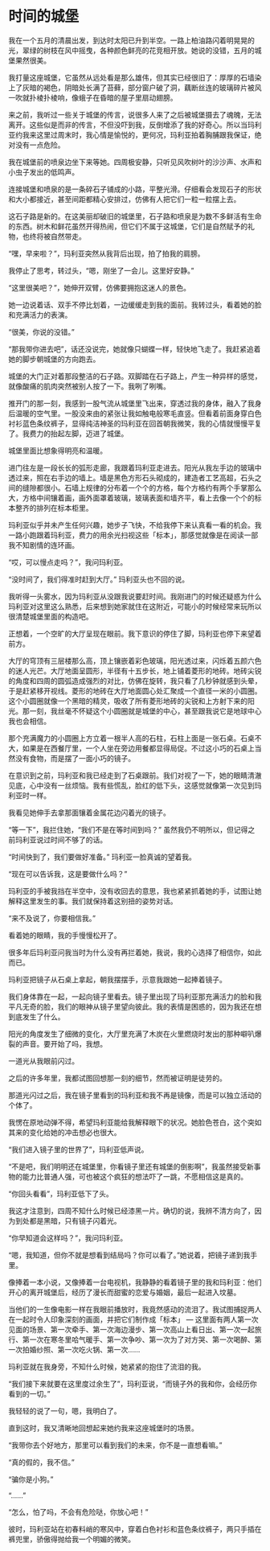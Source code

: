 # 时间的城堡

我在一个五月的清晨出发，到达时太阳已升到半空。一路上柏油路闪着明晃晃的光，翠绿的树枝在风中摇曳，各种颜色鲜亮的花竞相开放。她说的没错，五月的城堡果然很美。

我打量这座城堡，它虽然从远处看是那么雄伟，但其实已经很旧了：厚厚的石墙染上了灰暗的褐色，阴暗处长满了苔藓，部分窗户破了洞，藕断丝连的玻璃碎片被风一吹就扑棱扑棱响，像蛾子在昏暗的屋子里扇动翅膀。

来之前，我听过一些关于城堡的传言，说很多人来了之后被城堡摄去了魂魄，无法离开。这些似是而非的传言，不但没吓到我，反倒增添了我的好奇心。所以当玛利亚约我来这里过周末时，我心情是愉悦的，更何况，玛利亚拍着胸脯跟我保证，绝对没有一点危险。

我在城堡前的喷泉边坐下来等她。四周极安静，只听见风吹树叶的沙沙声、水声和小虫子发出的低鸣声。

连接城堡和喷泉的是一条碎石子铺成的小路，平整光滑。仔细看会发现石子的形状和大小都接近，甚至间距都精心安排过，仿佛有人把它们一粒一粒摆上去。

这石子路是新的。在这美丽却破旧的城堡里，石子路和喷泉是为数不多鲜活有生命的东西。树木和鲜花虽然开得热闹，但它们不属于这城堡，它们是自然赋予的礼物，也终将被自然带走。

“嘿，早来啦？”，玛利亚突然从我背后出现，拍了拍我的肩膀。

我停止了思考，转过头，“嗯，刚坐了一会儿。这里好安静。”

“这里很美吧？”，她伸开双臂，仿佛要拥抱这迷人的景色。

她一边说着话、双手不停比划着，一边缓缓走到我的面前。我转过头，看着她的脸和充满活力的表演。

“很美，你说的没错。”

“那我带你进去吧”，话还没说完，她就像只蝴蝶一样，轻快地飞走了。我赶紧追着她的脚步朝城堡的方向跑去。

城堡的大门正对着那段整洁的石子路。双脚踏在石子路上，产生一种异样的感觉，就像酸痛的肌肉突然被别人按了一下。我咧了咧嘴。

推开门的那一刻，我感到一股气流从城堡里飞出来，穿透过我的身体，融入了我身后温暖的空气里。一股没来由的紧张让我如触电般寒毛直竖。但看着前面身穿白色衬衫蓝色条纹裤子，显得纯洁神圣的玛利亚在回首朝我微笑，我的心情就慢慢平复了。我费力的抬起左脚，迈进了城堡。

城堡里面比想象得明亮和温暖。

进门往左是一段长长的弧形走廊，我跟着玛利亚走进去。阳光从我左手边的玻璃中透过来，照在右手边的墙上。墙是黑色方形石头砌成的，建造者工艺高超，石头之间的缝隙都很小。石墙上规律的分布着一个个的方格，每个方格约有两个手掌那么大，方格中间镶着画，画外面罩着玻璃，玻璃表面和墙齐平，看上去像一个个的标本整齐的排列在标本柜里。

玛利亚似乎并未产生任何兴趣，她步子飞快，不给我停下来认真看一看的机会。我一路小跑跟着玛利亚，费力的用余光扫视这些「标本」，那感觉就像是在阅读一部我不知剧情的连环画。

“哎，可以慢点走吗？”，我问玛利亚。

“没时间了，我们得准时赶到大厅。” 玛利亚头也不回的说。

我听得一头雾水，因为玛利亚从没跟我说要赶时间。我刚进门的时候还疑惑为什么玛利亚对这里这么熟悉，后来想到她家就住在这附近，可能小的时候经常来玩所以很清楚城堡里面的构造吧。

正想着，一个空旷的大厅呈现在眼前。我下意识的停住了脚，玛利亚也停下来望着前方。

大厅的穹顶有三层楼那么高，顶上镶嵌着彩色玻璃，阳光透过来，闪烁着五颜六色的迷人光芒。大厅地面呈圆形，半径有十五步长，地上铺着菱形的地砖。地砖尖锐的角度和四周的圆弧造成强烈的对比，仿佛在旋转，我只看了几秒钟就感到头晕，于是赶紧移开视线。菱形的地砖在大厅地面圆心处汇聚成一个直径一米的小圆圈。这个小圆圈就像一个黑暗的精灵，吸收了所有菱形地砖的尖锐和上方射下来的阳光。那一刻，我丝毫不怀疑这个小圆圈就是城堡的中心，甚至跟我说它是地球中心我也会相信。

那个充满魔力的小圆圈上方立着一根半人高的石柱，石柱上面是一张石桌。石桌不大，如果是在西餐厅里，一个人坐在旁边用餐都显得局促。不过这小巧的石桌上当然没有食物，而是摆了一面小巧的镜子。

在意识到之前，玛利亚和我已经走到了石桌跟前。我们对视了一下，她的眼睛清澈见底，心中没有一丝烦恼。我有些慌乱，脸红的低下头，这感觉就像第一次见到玛利亚时一样。

我看见她伸手去拿那面镶着金属花边闪着光的镜子。

“等一下”，我拦住她，“我们不是在等时间到吗？” 虽然我仍不明所以，但记得之前玛利亚说过时间不够了的话。

“时间快到了，我们要做好准备。” 玛利亚一脸真诚的望着我。

“现在可以告诉我，这是要做什么吗？”

玛利亚的手被我挡在半空中，没有收回去的意思，我也紧紧抓着她的手，试图让她解释这里发生的事。我们就保持着这别扭的姿势对话。

“来不及说了，你要相信我。”

看着她的眼睛，我的手慢慢松开了。

很多年后玛利亚问我当时为什么没有再拦着她，我说，我的心选择了相信你，如此而已。

玛利亚把镜子从石桌上拿起，朝我摆摆手，示意我跟她一起捧着镜子。

我们身体靠在一起，一起向镜子里看去。镜子里出现了玛利亚那充满活力的脸和我平凡无奇的脸，我们的眼神从镜子里望向彼此。我的表情是困惑的，因为我还在想到底发生了什么。

阳光的角度发生了细微的变化，大厅里充满了木炭在火里燃烧时发出的那种噼叭爆裂的声音。要开始了吗，我想。

一道光从我眼前闪过。

之后的许多年里，我都试图回想那一刻的细节，然而被证明是徒劳的。

那道光闪过之后，我在镜子里看到的玛利亚和我不再是镜像，而是可以独立活动的个体了。

我愣在原地动弹不得，希望玛利亚能给我解释眼下的状况。她脸色苍白，这个突如其来的变化给她的冲击想必也很大。

“我们进入镜子里的世界了”，玛利亚低声说。

“不是吧，我们明明还在城堡里，你看镜子里还有城堡的倒影啊”，我虽然接受新事物的能力比普通人强，可也被这个疯狂的想法吓了一跳，不愿相信这是真的。

“你回头看看”，玛利亚低下了头。

我这才注意到，四周不知什么时候已经漆黑一片。确切的说，我辨不清方向了，因为到处都是黑暗，只有镜子闪着光。

“你早知道会这样吗？”，我问玛利亚。

“嗯，我知道，但你不就是想看到结局吗？你可以看了。”她说着，把镜子递到我手里。

像捧着一本小说，又像捧着一台电视机，我静静的看着镜子里的我和玛利亚：他们开心的离开城堡后，经历了漫长而甜蜜的恋爱与婚姻，最后一起进入坟墓。

当他们的一生像电影一样在我眼前播放时，我竟然感动的流泪了。我试图捕捉两人在一起时令人印象深刻的画面，并把它们制作成「标本」 — 这里面有两人第一次见面的场景、第一次牵手、第一次海边漫步、第一次高山上看日出、第一次一起旅行、第一次在寒冬里哈气暖手、第一次争吵、第一次为了对方哭、第一次喝醉、第一次拍婚纱照、第一次吃火锅、第一次……

玛利亚就在我身旁，不知什么时候，她紧紧的抱住了流泪的我。

“我们接下来就要在这里度过余生了”，玛利亚说，“而镜子外的我和你，会经历你看到的一切。”

我轻轻的说了一句，嗯，我明白了。

直到这时，我又清晰地回想起来她约我来这座城堡时的场景。

“我带你去个好地方，那里可以看到我们的未来，你不是一直想看嘛。”

“真的假的，我不信。”

“骗你是小狗。”

“……”

“怎么，怕了吗，不会有危险哒，你放心吧！”

彼时，玛利亚站在初春料峭的寒风中，穿着白色衬衫和蓝色条纹裤子，两只手插在裤兜里，骄傲得抛给我一个明媚的微笑。
